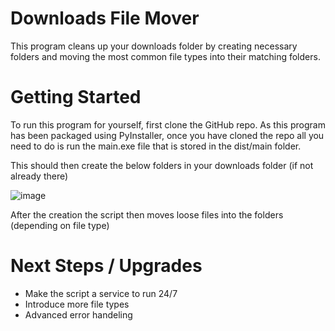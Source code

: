 # Downloads File Mover
This program cleans up your downloads folder by creating necessary folders and moving the most common file types into their matching folders.

# Getting Started
To run this program for yourself, first clone the GitHub repo. As this program has been packaged using PyInstaller, once you have cloned the repo all you need to do is run the main.exe file that is stored in the dist/main folder.

This should then create the below folders in your downloads folder (if not already there)

![image](https://github.com/Billy-2727/downloads_file_mover/assets/81046105/d05ad736-af7d-439e-b592-a7d069f19dbb)

After the creation the script then moves loose files into the folders (depending on file type)

# Next Steps / Upgrades
- Make the script a service to run 24/7
- Introduce more file types
- Advanced error handeling
